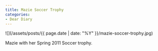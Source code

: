 ```yaml
---
title: Mazie Soccer Trophy
categories:
- Dear Diary
---
```


![](/assets/posts/{{ page.date | date: "%Y" }}/mazie-soccer-trophy.jpg)
  



Mazie with her Spring 2011 Soccer trophy.
